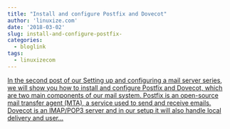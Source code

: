 ```yaml
---
title: "Install and configure Postfix and Dovecot"
author: 'linuxize.com'
date: '2018-03-02'
slug: install-and-configure-postfix-
categories:
  - bloglink
tags:
  - linuxizecom
---
```


[In the second post of our Setting up and configuring a mail server series, we will show you how to install and configure Postfix and Dovecot, which are two main components of our mail system. Postfix is an open-source mail transfer agent (MTA), a service used to send and receive emails. Dovecot is an IMAP/POP3 server and in our setup it will also handle local delivery and user...<click to read more>](https://linuxize.com/post/install-and-configure-postfix-and-dovecot/)

